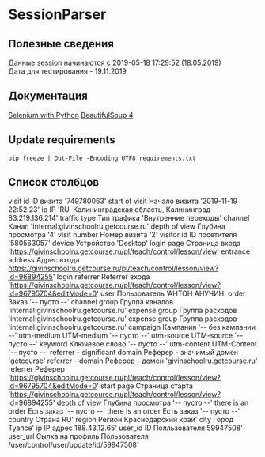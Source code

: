 # SessionParser

## Полезные сведения
Данные session начинаются с 2019-05-18 17:29:52 (18.05.2019)  
Дата для тестирования - 19.11.2019  

## Документация
[Selenium with Python](https://selenium-python.readthedocs.io/)
[BeautifulSoup 4](https://www.crummy.com/software/BeautifulSoup/bs4/doc.ru/index.html)

## Update requirements
```
pip freeze | Out-File -Encoding UTF8 requirements.txt
```
## Список столбцов
visit id	ID визита	'749780063'
start of visit	Начало визита	'2019-11-19 22:52:23'
ip	IP	'RU, Калининградская область, Калининград 83.219.136.214'
traffic type	Тип трафика	'Внутренние переходы'
channel	Канал	'internal:givinschoolru.getcourse.ru'
depth of view	Глубина просмотра	'4'
visit number	Номер визита	'2'
visitor id	ID посетителя	'580563057'
device	Устройство	'Desktop'
login page	Страница входа	'https://givinschoolru.getcourse.ru/pl/teach/control/lesson/view'
entrance address	Адрес входа	https://givinschoolru.getcourse.ru/pl/teach/control/lesson/view?id=96894255'
login referrer	Referrer входа	'https://givinschoolru.getcourse.ru/pl/teach/control/lesson/view?id=96795704&editMode=0'
user	Пользователь	'АНТОН АНУЧИН'
order	Заказ	'-- пусто --'
channel group	Группа каналов	'internal:givinschoolru.getcourse.ru'
expense group	Группа расходов	'internal:givinschoolru.getcourse.ru'
expense group	Группа расходов	'internal:givinschoolru.getcourse.ru'
campaign	Кампания	'-- без кампании --'
utm-medium	UTM-medium	'-- пусто --'
utm-source	UTM-source	'-- пусто --'
keyword	Ключевое слово	'-- пусто --'
utm-content	UTM-Content	'-- пусто --'
referrer - significant domain	Реферер - значимый домен	'getcourse'
referrer - domain	Реферер - домен	'givinschoolru.getcourse.ru'
referrer	Реферер	'https://givinschoolru.getcourse.ru/pl/teach/control/lesson/view?id=96795704&editMode=0'
start page	Страница старта	'https://givinschoolru.getcourse.ru/pl/teach/control/lesson/view?id=96894255'
depth of view	Глубина просмотра	'-- пусто --'
there is an order	Есть заказ	'-- пусто --'
there is an order	Есть заказ	'-- пусто --'
country	Страна	RU'
region	Регион	Краснодарский край'
city	Город	Туапсе'
ip	IP адрес	188.43.12.65'
user_id	ID Полльзователя	59947508'
user_url	Сылка на профиль Пользователя	/user/control/user/update/id/59947508'
